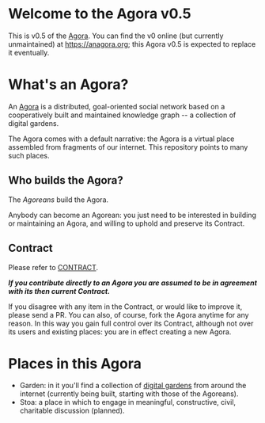 # Welcome to the Agora v0.5
This is v0.5 of the [Agora](flancia.org/agora). You can find the v0 online (but currently unmaintained) at https://anagora.org; this Agora v0.5 is expected to replace it eventually.

# What's an Agora?

An [Agora](https://anagora.org/wiki/Agora) is a distributed, goal-oriented social network based on a cooperatively built and maintained knowledge graph -- a collection of digital gardens.

The Agora comes with a default narrative: the Agora is a virtual place assembled from fragments of our internet. This repository points to many such places.

## Who builds the Agora?

The *Agoreans* build the Agora. 

Anybody can become an Agorean: you just need to be interested in building or maintaining an Agora, and willing to uphold and preserve its Contract.

## Contract
Please refer to [CONTRACT](CONTRACT.md). 

***If you contribute directly to an Agora you are assumed to be in agreement with its then current Contract.*** 

If you disagree with any item in the Contract, or would like to improve it, please send a PR. You can also, of course, fork the Agora anytime for any reason. In this way you gain full control over its Contract, although not over its users and existing places: you are in effect creating a new Agora.

# Places in this Agora

 - Garden: in it you'll find a collection of [digital gardens](https://joelhooks.com/digital-garden) from around the internet (currently being built, starting with those of the Agoreans).
 - Stoa: a place in which to engage in meaningful, constructive, civil, charitable discussion (planned).
